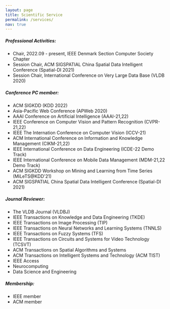 ```yaml
---
layout: page
title: Scientific Service
permalink: /services/
nav: true
---
```


##### Professional Activities: 
  - Chair, 2022.09 - present, IEEE Denmark Section Computer Society Chapter
  - Session Chair, ACM SIGSPATIAL China Spatial Data Intelligent Conference (Spatial-DI 2021)
  - Session Chair, International Conference on Very Large Data Base (VLDB 2020)

##### Conference PC member: 
  - ACM SIGKDD (KDD 2022)
  - Asia-Pacific Web Conference (APWeb 2020)
  - AAAI Conference on Artificial Intelligence (AAAI-21,22)
  - IEEE Conference on Computer Vision and Pattern Recognition (CVPR-21,22)
  - IEEE The Internation Conference on Computer Vision (ICCV-21)
  - ACM International Conference on Information and Knowledge Management (CIKM-21,22)
  - IEEE International Conference on Data Engineering (ICDE-22 Demo Track)
  - IEEE International Conference on Mobile Data Management (MDM-21,22 Demo Track)
  - ACM SIGKDD Workshop on Mining and Learning from Time Series (MiLeTS@KDD'21)
  - ACM SIGSPATIAL China Spatial Data Intelligent Conference (Spatial-DI 2021)

##### Journal Reviewer: 
  - The VLDB Journal (VLDBJ)
  - IEEE Transactions on Knowledge and Data Engineering (TKDE)
  - IEEE Transactions on Image Processing (TIP)
  - IEEE Transactions on Neural Networks and Learning Systems (TNNLS)
  - IEEE Transactions on Fuzzy Systems (TFS)
  - IEEE Transactions on Circuits and Systems for Video Technology (TCSVT)
  - ACM Transactions on Spatial Algorithms and Systems
  - ACM Transactions on Intelligent Systems and Technology (ACM TIST)
  - IEEE Access
  - Neurocomputing
  - Data Science and Engineering

##### Membership: 
  - IEEE member
  - ACM member
